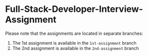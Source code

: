 # Full-Stack-Developer-Interview-Assignment

Please note that the assignments are located in separate branches:

1. The 1st assignment is available in the `1st-assignment` branch
2. The 2nd assignment is available in the `2nd-assignment` branch
